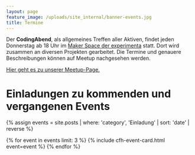 ```yaml
---
layout: page
feature_image: /uploads/site_internal/banner-events.jpg
title: Termine
---
```


Der __CodingAbend__, als allgemeines Treffen aller Aktiven, findet jeden Donnerstag ab 18 Uhr im [Maker Space der experimenta](https://makerspace.experimenta.science/) statt.
Dort wird zusammen an diversen Projekten gearbeitet. Die Termine und genauere Beschreibungen können auf
Meetup nachgesehen werden.

[Hier geht es zu unserer Meetup-Page.](https://www.meetup.com/de-DE/codeforhn/)

# Einladungen zu kommenden und vergangenen Events

<div class="cfh-cards">
{% assign events = site.posts | where: 'category', 'Einladung' | sort: 'date' | reverse %}

{% for event in events limit: 3 %}
      {% include cfh-event-card.html event=event %}
{% endfor %}
</div>

